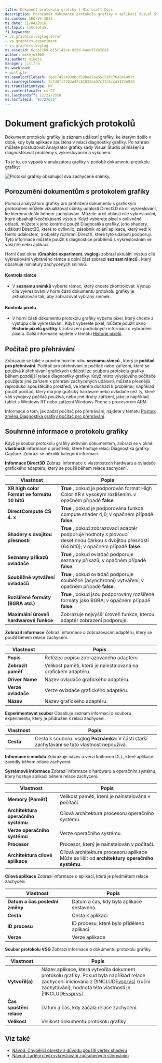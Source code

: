 ```yaml
---
title: Dokument protokolu grafiky | Microsoft Docs
description: Porozumět dokumentu protokolu grafiky v aplikaci Visual Studio, který zaznamenává události grafiky, k nimž došlo v době, kdy byla aplikace spuštěna v relaci diagnostiky grafiky.
ms.custom: SEO-VS-2020
ms.date: 11/04/2016
ms.topic: conceptual
f1_keywords:
- vs.graphics.vsglog.error
- vs.graphics.experiment
- vs.graphics.vsglog
ms.assetid: 6ccb1269-d55f-49c4-920d-baedf7de2888
author: mikejo5000
ms.author: mikejo
manager: jillfra
ms.workload:
- multiple
ms.openlocfilehash: 38dc7452493ebcd39bee5ee55c59fc70e0a6493c
ms.sourcegitcommit: fcfd0fc7702a47c81832ea97cf721cca5173e930
ms.translationtype: MT
ms.contentlocale: cs-CZ
ms.lasthandoff: 12/22/2020
ms.locfileid: "97727655"
---
```

# <a name="graphics-log-document"></a>Dokument grafických protokolů
Dokument protokolu grafiky je záznam událostí grafiky, ke kterým došlo v době, kdy byla aplikace spuštěna v relaci diagnostiky grafiky. Po nahrání můžete prostudovat Analyzátor grafiky sady Visual Studio přihlášení a diagnostikovat problémy s vykreslováním a výkonem.

 To je to, co vypadá v analyzátoru grafiky v podobě dokumentu protokolu grafiky:

 ![Protokol grafiky obsahující dva zachycené snímky.](media/gfx_diag_demo_graphics_log_orientation.png "gfx_diag_demo_graphics_log_orientation")

## <a name="understanding-graphics-log-documents"></a>Porozumění dokumentům s protokolem grafiky
 Pomocí analyzátoru grafiky pro prohlížení dokumentu s grafickým protokolem můžete vizualizovat účinky událostí Direct3D na cíl vykreslování, ke kterému došlo během zachytávání. Můžete určit oblasti cíle vykreslování, které obsahují Neočekávaný výstup. Když vyberete pixel v ovlivněné oblasti, můžete k jeho kontrole použít Diagnostika grafiky, jeho shadery, události Direct3D, které to ovlivnilo, zásobník volání aplikace, který vedl k těmto událostem, a objekty rozhraní DirectX, které tyto události podporují. Tyto informace můžete použít k diagnostice problémů s vykreslováním ve vaší hře nebo aplikaci.

 Horní část okna (**Graphics experiment. vsglog**) zobrazí aktuální výstup cíle vykreslování vybraného rámce a dolní část zobrazí **seznam rámců** , který obsahuje miniatury zachycených snímků.

#### <a name="to-inspect-a-frame"></a>Kontrola rámce

- V **seznamu snímků** vyberte rámec, který chcete zkontrolovat. Výstup cíle vykreslování v horní části dokumentu protokolu grafiky je aktualizován tak, aby zobrazoval vybraný snímek.

#### <a name="to-inspect-a-pixel"></a>Kontrola pixelu

- V horní části dokumentu protokolu grafiky vyberte pixel, který chcete z výstupu cíle vykreslování. Když vyberete pixel, můžete použít okno **Historie pixelů grafiky** k zobrazení podrobných informací o vybraném pixelu. Další informace najdete v tématu [Historie pixelů](graphics-pixel-history.md).

## <a name="playback-machine"></a>Počítač pro přehrávání
 Zobrazuje se také v pravém horním rohu **seznamu rámců** , který je **počítač pro přehrávání**. Počítač pro přehrávání je počítač nebo zařízení, které se používá k přehrávání grafických událostí ze souboru protokolu grafiky během pozdější relace diagnostiky grafiky. Když místo vývojového počítače použijete jiné zařízení k přehrání zachycených událostí, můžete přesnější reprodukci spouštěcího prostředí, ve kterém dochází k problému, například použít počítač, který má jiný grafický hardware nebo ovladače než ty, které váš vývojový počítač používá, nebo jiné druhy zařízení, jako je například tablet s Windows RT nebo zařízení Windows Phone s procesorem ARM.

 Informace o tom, jak zadat počítač pro přehrávání, najdete v tématu [Postup: změna Diagnostika grafiky počítač pro přehrávání](how-to-change-the-graphics-diagnostics-playback-machine.md).

## <a name="graphics-log-summary-information"></a>Souhrnné informace o protokolu grafiky
 Když je soubor protokolu grafiky aktivním dokumentem, zobrazí se v okně **vlastnosti** informace o prostředí, které hostuje relaci Diagnostika grafiky Capture. Zobrazí se několik kategorií informací.

 **Informace Direct3D** Zobrazí informace o vlastnostech hardwaru a ovladače grafického adaptéru, který se použil během relace zachycení.

|Vlastnost|Popis|
|--------------|-----------------|
|**XR high color Format ve formátu 10 bitů**|**True** , pokud je podporován formát High Color XR s vysokým rozlišením. v opačném případě **false**.|
|**DirectCompute CS 4. x**|**True** , pokud je podporována funkce compute shader 4,0; v opačném případě **false**.|
|**Shadery s dvojitou přesností**|**True** , pokud zobrazovací adaptér podporuje hodnoty s plovoucí desetinnou čárkou s dvojitou přesností (64 bitů); v opačném případě **false**.|
|**Seznamy příkazů ovladače**|**True** , pokud ovladač podporuje seznamy příkazů; v opačném případě **false**.|
|**Souběžné vytváření ovladačů**|**True** , pokud ovladač podporuje souběžné (asynchronní) vytváření; v opačném případě **false**.|
|**Rozšířené formáty (BGRA atd.)**|**True** , pokud jsou podporovány rozšířené formáty jako BGRA; v opačném případě **false**.|
|**Maximální úroveň hardwarové funkce**|Zobrazuje nejvyšší úroveň funkce, kterou adaptér zobrazení podporuje.|

 **Zobrazit informace** Zobrazí informace o zobrazovacím adaptéru, který se použil během relace zachycení.

|Vlastnost|Popis|
|--------------|-----------------|
|**Popis**|Řetězec popisu zobrazovaného adaptéru|
|**Zobrazit paměť**|Velikost paměti, která je nainstalovaná na grafickém adaptéru.|
|**Driver Name**|Název ovladače grafického adaptéru.|
|**Verze ovladače**|Verze ovladače grafického adaptéru.|
|**Název**|Název grafického adaptéru.|

 **Experimentovat soubor** Obsahuje seznam informací o souboru experimentu, který je přidružen k relaci zachycení.

|Vlastnost|Popis|
|--------------|-----------------|
|**Cesta**|Cesta k souboru. vsglog **Poznámka:**  V části starší zachytávání se tato vlastnost nepoužívá.|

 **Informace o modulu** Zobrazuje název a verzi knihoven DLL, které aplikace zavedly během relace zachycení.

 **Systémové informace** Zobrazí informace o hardwaru a operačním systému, který hostuje aplikaci během relace zachycení.

|Vlastnost|Popis|
|--------------|-----------------|
|**Memory (Paměť)**|Velikost paměti, která je nainstalována v počítači.|
|**Architektura operačního systému**|Cílová architektura procesoru operačního systému.|
|**Verze operačního systému**|Verze operačního systému.|
|**Procesor**|Procesor, který je nainstalován v počítači.|
|**Architektura cílové aplikace**|Cílová architektura procesoru aplikace Může se lišit od **architektury operačního systému**.|

 **Cílová aplikace** Zobrazí informace o aplikaci, která je předmětem relace zachycení.

|Vlastnost|Popis|
|--------------|-----------------|
|**Datum a čas poslední změny**|Datum a čas, kdy byla aplikace sestavena.|
|**Cesta**|Cesta k aplikaci|
|**ID procesu**|ID procesu, které bylo přiděleno aplikaci.|
|**Verze**|Verze aplikace|

 **Soubor protokolu VSG** Zobrazí informace o dokumentu protokolu grafiky.

| Vlastnost | Popis |
|------------------------| - |
| **Vytvořil(a)** | Název aplikace, která vytvořila dokument protokolu grafiky. Pokud byla například relace zachycení iniciována z [!INCLUDE[vsprvs](../../code-quality/includes/vsprvs_md.md)] (ruční zachytávání), hodnota této vlastnosti je [!INCLUDE[vsprvs](../../code-quality/includes/vsprvs_md.md)] . |
| **Čas spuštění relace** | Datum a čas, kdy začala relace zachycení. |
| **Velikost** | Velikost dokumentu protokolu grafiky |

## <a name="see-also"></a>Viz také
- [Návod: Chybějící objekty z důvodu použití vertex shaderu](walkthrough-missing-objects-due-to-vertex-shading.md)
- [Návod: Ladění chyb vykreslování způsobených stínováním](walkthrough-debugging-rendering-errors-due-to-shading.md)